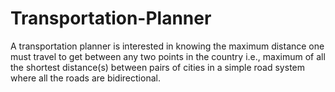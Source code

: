 # Transportation-Planner
A transportation planner is interested in knowing the maximum distance one must travel to get between any two points in the country i.e., maximum of all the shortest distance(s) between pairs of cities in a simple road system where all the roads are bidirectional.
